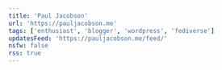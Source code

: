 ```yaml
---
title: 'Paul Jacobson'
url: 'https://pauljacobson.me'
tags: ['enthusiast', 'blogger', 'wordpress', 'fediverse']
updatesFeed: 'https://pauljacobson.me/feed/'
nsfw: false
rss: true
---
```

